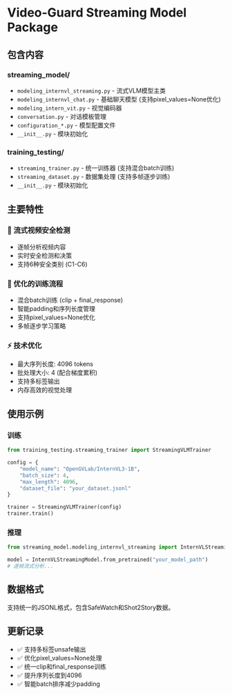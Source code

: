 # Video-Guard Streaming Model Package

## 包含内容

### streaming_model/
- `modeling_internvl_streaming.py` - 流式VLM模型主类
- `modeling_internvl_chat.py` - 基础聊天模型 (支持pixel_values=None优化)
- `modeling_intern_vit.py` - 视觉编码器
- `conversation.py` - 对话模板管理
- `configuration_*.py` - 模型配置文件
- `__init__.py` - 模块初始化

### training_testing/  
- `streaming_trainer.py` - 统一训练器 (支持混合batch训练)
- `streaming_dataset.py` - 数据集处理 (支持多帧逐步训练)
- `__init__.py` - 模块初始化

## 主要特性

### 🎯 流式视频安全检测
- 逐帧分析视频内容
- 实时安全检测和决策
- 支持6种安全类别 (C1-C6)

### 🚀 优化的训练流程
- 混合batch训练 (clip + final_response)
- 智能padding和序列长度管理
- 支持pixel_values=None优化
- 多帧逐步学习策略

### ⚡ 技术优化
- 最大序列长度: 4096 tokens
- 批处理大小: 4 (配合梯度累积)
- 支持多标签输出
- 内存高效的视觉处理

## 使用示例

### 训练
```python
from training_testing.streaming_trainer import StreamingVLMTrainer

config = {
    "model_name": "OpenGVLab/InternVL3-1B", 
    "batch_size": 4,
    "max_length": 4096,
    "dataset_file": "your_dataset.jsonl"
}

trainer = StreamingVLMTrainer(config)
trainer.train()
```

### 推理
```python
from streaming_model.modeling_internvl_streaming import InternVLStreamingModel

model = InternVLStreamingModel.from_pretrained("your_model_path")
# 逐帧流式分析...
```

## 数据格式

支持统一的JSONL格式，包含SafeWatch和Shot2Story数据。

## 更新记录

- ✅ 支持多标签unsafe输出
- ✅ 优化pixel_values=None处理  
- ✅ 统一clip和final_response训练
- ✅ 提升序列长度到4096
- ✅ 智能batch排序减少padding